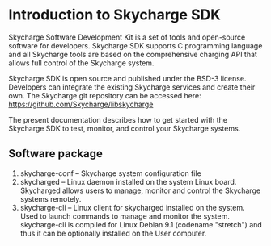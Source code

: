 # Introduction to Skycharge SDK

Skycharge Software Development Kit is a set of tools and open-source software for developers. Skycharge SDK supports C programming language and all Skycharge tools are based on the comprehensive charging API that allows full control of the Skycharge system.

Skycharge SDK is open source and published under the BSD-3 license. Developers can integrate the existing Skycharge services and create their own. The Skycharge git repository can be accessed here: https://github.com/Skycharge/libskycharge

The present documentation describes how to get started with the Skycharge SDK to test, monitor, and control your Skycharge systems.

## Software package

1. skycharge-conf – Skycharge system configuration file
2. skycharged – Linux daemon installed on the system Linux board. Skycharged allows users to manage, monitor and control the Skycharge systems remotely.
3. skycharge-cli – Linux client for skycharged installed on the system. Used to launch commands to manage and monitor the system. skycharge-cli is compiled for Linux Debian 9.1 (codename "stretch") and thus it can be optionally installed on the User computer.
